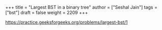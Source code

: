 +++
title = "Largest BST in a binary tree"
author = ["Seshal Jain"]
tags = ["bst"]
draft = false
weight = 2209
+++

<https://practice.geeksforgeeks.org/problems/largest-bst/1>

